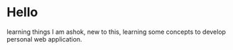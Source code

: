 # Hello
learning things
I am ashok, new to this, learning some concepts to develop personal web application.
